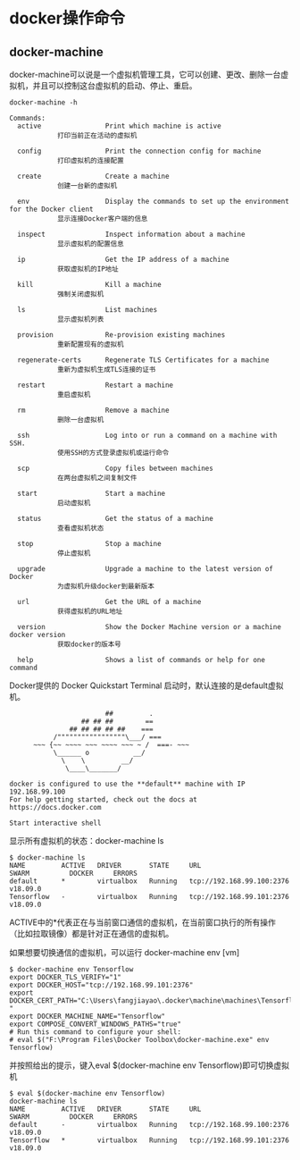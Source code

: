 # docker操作命令 #

## docker-machine ##

docker-machine可以说是一个虚拟机管理工具，它可以创建、更改、删除一台虚拟机，并且可以控制这台虚拟机的启动、停止、重启。

    docker-machine -h
	
	Commands:
	  active                Print which machine is active  
				打印当前正在活动的虚拟机

	  config                Print the connection config for machine  
				打印虚拟机的连接配置

	  create                Create a machine  
				创建一台新的虚拟机

	  env                   Display the commands to set up the environment for the Docker client  
				显示连接Docker客户端的信息

	  inspect               Inspect information about a machine
				显示虚拟机的配置信息

	  ip                    Get the IP address of a machine
				获取虚拟机的IP地址
	
	  kill                  Kill a machine
				强制关闭虚拟机

	  ls                    List machines
				显示虚拟机列表								
	
	  provision             Re-provision existing machines
				重新配置现有的虚拟机

	  regenerate-certs      Regenerate TLS Certificates for a machine
				重新为虚拟机生成TLS连接的证书

	  restart               Restart a machine
				重启虚拟机

	  rm                    Remove a machine
				删除一台虚拟机

	  ssh                   Log into or run a command on a machine with SSH.
				使用SSH的方式登录虚拟机或运行命令

	  scp                   Copy files between machines
				在两台虚拟机之间复制文件

	  start                 Start a machine
				启动虚拟机

	  status                Get the status of a machine
				查看虚拟机状态

	  stop                  Stop a machine
				停止虚拟机

	  upgrade               Upgrade a machine to the latest version of Docker
				为虚拟机升级docker到最新版本

	  url                   Get the URL of a machine
				获得虚拟机的URL地址

	  version               Show the Docker Machine version or a machine docker version
				获取docker的版本号

	  help                  Shows a list of commands or help for one command


Docker提供的 Docker Quickstart Terminal 启动时，默认连接的是default虚拟机。


	                        ##         .
	                  ## ## ##        ==
	               ## ## ## ## ##    ===
	           /"""""""""""""""""\___/ ===
	      ~~~ {~~ ~~~~ ~~~ ~~~~ ~~~ ~ /  ===- ~~~
	           \______ o           __/
	             \    \         __/
	              \____\_______/
	
	docker is configured to use the **default** machine with IP 192.168.99.100
	For help getting started, check out the docs at https://docs.docker.com
	
	Start interactive shell

显示所有虚拟机的状态：docker-machine ls

	$ docker-machine ls
	NAME         ACTIVE   DRIVER       STATE     URL                         SWARM			DOCKER     ERRORS
	default      *        virtualbox   Running   tcp://192.168.99.100:2376				v18.09.0
	Tensorflow   -        virtualbox   Running   tcp://192.168.99.101:2376				v18.09.0

ACTIVE中的*代表正在与当前窗口通信的虚拟机，在当前窗口执行的所有操作（比如拉取镜像）都是针对正在通信的虚拟机。

如果想要切换通信的虚拟机，可以运行 docker-machine env [vm]

	$ docker-machine env Tensorflow
	export DOCKER_TLS_VERIFY="1"
	export DOCKER_HOST="tcp://192.168.99.101:2376"
	export DOCKER_CERT_PATH="C:\Users\fangjiayao\.docker\machine\machines\Tensorflow
	"
	export DOCKER_MACHINE_NAME="Tensorflow"
	export COMPOSE_CONVERT_WINDOWS_PATHS="true"
	# Run this command to configure your shell:
	# eval $("F:\Program Files\Docker Toolbox\docker-machine.exe" env Tensorflow)

并按照给出的提示，键入eval $(docker-machine env Tensorflow)即可切换虚拟机

	$ eval $(docker-machine env Tensorflow)
	docker-machine ls
	NAME         ACTIVE   DRIVER       STATE     URL                         SWARM			DOCKER     ERRORS
	default      -        virtualbox   Running   tcp://192.168.99.100:2376				v18.09.0
	Tensorflow   *        virtualbox   Running   tcp://192.168.99.101:2376				v18.09.0
